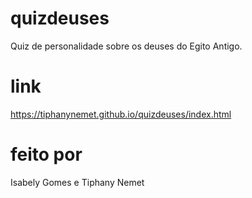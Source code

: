 # quizdeuses
Quiz de personalidade sobre os deuses do Egito Antigo.

# link
https://tiphanynemet.github.io/quizdeuses/index.html

# feito por
Isabely Gomes e Tiphany Nemet
